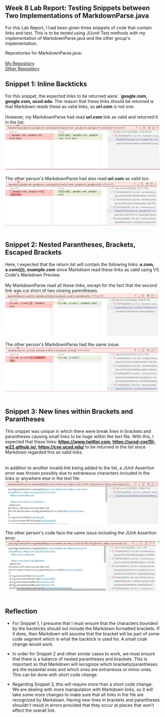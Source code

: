 ## Week 8 Lab Report: Testing Snippets between Two Implementations of MarkdownParse.java

For this Lab Report, I had been given three snippets of code that contain links and text. This is 
to be tested using JUunit Test methods with my implementation of MarkdownParse.java and the other
group's implementation. 

Repositories for MarkdownParse.java:
<br><br>
[My Repository](https://github.com/spadmanaban25/markdown-parse)
<br>
[Other Repository](https://github.com/clingunis/markdown-parse)

## Snippet 1: Inline Backticks
For this snippet, the expected links to be returned were: **`google.com, google.com, ucsd.edu**. The reason
that these links should be returned is that Markdown reads these as valid links, so **url.com** is not one.
<br><br>
However, my MarkdownParse had read **url.com** link as valid and returned it in the list. <br>
![Snippet 1 Test Failed](https://raw.githubusercontent.com/spadmanaban25/cse15l-lab-report/main/Week%208%20Lab%20Report%20Images/testSnippet1FailedResult.JPG)
<br><br>
The other person's MarkdownParse had also read **url.com** as valid too. <br>
![Snippet 1 Other Failed](https://raw.githubusercontent.com/spadmanaban25/cse15l-lab-report/main/Week%208%20Lab%20Report%20Images/testSnippet1OtherFailedResult.JPG)
<br><br>

## Snippet 2: Nested Parantheses, Brackets, Escaped Brackets
Here, I expected that the return list will contain the following links: **a.com, a.com(()), example.com** since 
Markdown read these links as valid using VS Code's Markdown Preview. 
<br><br>
My MarkdownParse read all these links, except for the fact that the second link was cut short of two closing parentheses. <br>
![Snippet 2 Test Failed](https://raw.githubusercontent.com/spadmanaban25/cse15l-lab-report/main/Week%208%20Lab%20Report%20Images/testSnippet2FailedResult.JPG)
<br><br>
The other person's MarkdownParse had the same issue. <br>
![Snippet 2 Other Failed](https://raw.githubusercontent.com/spadmanaban25/cse15l-lab-report/main/Week%208%20Lab%20Report%20Images/testSnippet2OtherFailedResult.JPG)
<br><br>

## Snippet 3: New lines within Brackets and Parantheses
This snippet was unique in which there were break lines in brackets and parantheses causing small links 
to be huge within the text file. With this, I expected that these links: **https://www.twitter.com, https://ucsd-cse15l-w22.github.io/, https://cse.ucsd.edu/**
to be returned in the list since Markdown regarded this as valid links. <br><br>
<br>
In addition to another invalid link being added to the list, a JUnit Assertion error was thrown possibly due to extraneous
characters included in the links or anywhere else in the text file. <br>
![Snippet 3 Test Failed](https://raw.githubusercontent.com/spadmanaban25/cse15l-lab-report/main/Week%208%20Lab%20Report%20Images/testSnippet3FailedResult.JPG)
<br><br>
The other person's code face the same issue including the JUnit Assertion error. <br>
![Snippet 3 Other Failed](https://raw.githubusercontent.com/spadmanaban25/cse15l-lab-report/main/Week%208%20Lab%20Report%20Images/testSnippet3OtherFailedResult.JPG)
<br><br>
## Reflection
* For Snippet 1, I presume that I must ensure that the characters bounded by the backticks should not include the Markdown formatted brackets.
If it does, then Markdown will assume that the bracket will be part of some code segment which is what the backtick is used for. A small code change
would work.

* In order for Snippet 2 and other similar cases to work, we must ensure that there is a balance of nested parantheses and brackets.
This is important so that Markdown will recognize which brackets/parantheses are the essential ones and which ones are extraneous
or minor ones. This can be done with short code change. 

* Regarding Snippet 3, this will require more than a short code change. We are dealing with more manipulation with Markdown links, 
so it will take some more changes to make sure that all links in the file are recognized by Markdown. Having new lines in brackets
and parantheses shouldn't result in errors provided that they occur at places that won't affect the overall link.

